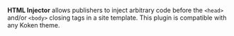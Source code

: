 **HTML Injector** allows publishers to inject arbitrary code before the `<head>` and/or `<body>` closing tags in a site template. This plugin is compatible with any Koken theme.